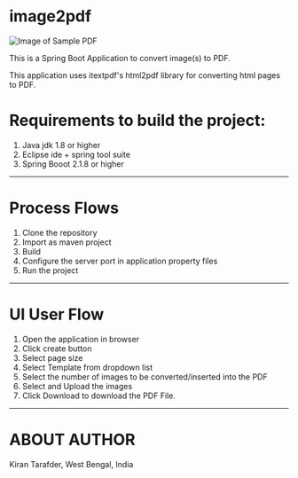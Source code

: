 # image2pdf

![Image of Sample PDF](https://ibb.co/sqG5g9m)

This is a Spring Boot Application to convert image(s) to PDF. 

This application uses itextpdf's html2pdf library for converting html pages to PDF.


# Requirements to build the project:

1. Java jdk 1.8 or higher
2. Eclipse ide + spring tool suite
3. Spring Booot 2.1.8 or higher

-----------------------------------------------------------------------------------------------------------------------------------
# Process Flows

1. Clone the repository
2. Import as maven project
3. Build
4. Configure the server port in application property files
5. Run the project

-----------------------------------------------------------------------------------------------------------------------------------

# UI User Flow
1. Open the application in browser
2. Click create button
3. Select page size
4. Select Template from dropdown list
5. Select the number of images to be converted/inserted into the PDF
6. Select and Upload the images
7. Click Download to download the PDF File.

-----------------------------------------------------------------------------------------------------------------------------------

# ABOUT AUTHOR
Kiran Tarafder,
West Bengal, India
